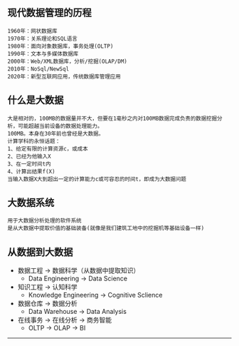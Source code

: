 ## 现代数据管理的历程
```
1960年：网状数据库
1970年：关系理论和SQL语言
1980年：面向对象数据库，事务处理(OLTP)
1990年：文本与多媒体数据库
2000年：Web/XML数据库，分析/挖掘(OLAP/DM)
2010年：NoSql/NewSql
2020年：新型互联网应用，传统数据库管理应用
```

## 什么是大数据
```
大是相对的，100MB的数据量并不大，但要在1毫秒之内对100MB数据完成负责的数据挖掘分析，可能超越当前设备的数据处理能力。
100MB。本身在30年前也曾经是大数据。
计算学科的永恒话题：
1、给定有限的计算资源c，或成本
2、已经为他输入X
3、在一定时间t内
4、计算出结果f(X)
当输入数据X大到超出一定的计算能力c或可容忍的时间t，即成为大数据问题
```

## 大数据系统
```
用于大数据分析处理的软件系统
是从大数据中提取价值的基础装备(就像是我们建筑工地中的挖掘机等基础设备一样)
```

## 从数据到大数据
- 数据工程 -> 数据科学（从数据中提取知识）
    - Data Engineering -> Data Science
- 知识工程 -> 认知科学
    - Knowledge Engineering -> Cognitive Sclience
- 数据仓库 -> 数据分析
    - Data Warehouse -> Data Analysis
- 在线事务 -> 在线分析 -> 商务智能
    - OLTP -> OLAP -> BI

<hr/>
